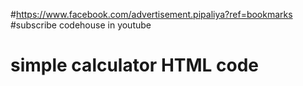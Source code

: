 #https://www.facebook.com/advertisement.pipaliya?ref=bookmarks
#subscribe codehouse in youtube
# simple calculator HTML code

<html> 
<head> 
	<script> 
		//function that display value 
		function dis(val) 
		{ 
			document.getElementById("result").value+=val 
		} 
		
		//function that evaluates the digit and return result 
		function solve() 
		{ 
			let x = document.getElementById("result").value 
			let y = eval(x) 
			document.getElementById("result").value = y 
		} 
		
		//function that clear the display 
		function clr() 
		{ 
			document.getElementById("result").value = "" 
		} 
	</script> 
	<!-- for styling -->
	<style> 
		.title{ 
		margin-bottom: 10px; 
		text-align:center; 
		width: 210px; 
		color:green; 
		border: solid black 2px; 
		} 

		input[type="button"] 
		{ 
		background-color:green; 
		color: black; 
		border: solid black 2px; 
		width:100% 
		} 

		input[type="text"] 
		{ 
		background-color:white; 
		border: solid black 2px; 
		width:100% 
		} 
	</style> 
</head> 
<!-- create table -->
<body> 
	<div class = title >GeeksforGeeks Calculator</div> 
	<table border="1"> 
		<tr> 
			<td colspan="3"><input type="text" id="result"/></td> 
			<!-- clr() function will call clr to clear all value -->
			<td><input type="button" value="c" onclick="clr()"/> </td> 
		</tr> 
		<tr> 
			<!-- create button and assign value to each button -->
			<!-- dis("1") will call function dis to display value -->
			<td><input type="button" value="1" onclick="dis('1')"/> </td> 
			<td><input type="button" value="2" onclick="dis('2')"/> </td> 
			<td><input type="button" value="3" onclick="dis('3')"/> </td> 
			<td><input type="button" value="/" onclick="dis('/')"/> </td> 
		</tr> 
		<tr> 
			<td><input type="button" value="4" onclick="dis('4')"/> </td> 
			<td><input type="button" value="5" onclick="dis('5')"/> </td> 
			<td><input type="button" value="6" onclick="dis('6')"/> </td> 
			<td><input type="button" value="-" onclick="dis('-')"/> </td> 
		</tr> 
		<tr> 
			<td><input type="button" value="7" onclick="dis('7')"/> </td> 
			<td><input type="button" value="8" onclick="dis('8')"/> </td> 
			<td><input type="button" value="9" onclick="dis('9')"/> </td> 
			<td><input type="button" value="+" onclick="dis('+')"/> </td> 
		</tr> 
		<tr> 
			<td><input type="button" value="." onclick="dis('.')"/> </td> 
			<td><input type="button" value="0" onclick="dis('0')"/> </td> 
			<!-- solve function call function solve to evaluate value -->
			<td><input type="button" value="=" onclick="solve()"/> </td> 
			<td><input type="button" value="*" onclick="dis('*')"/> </td> 
		</tr> 
	</table> 
</body> 
</html> 
